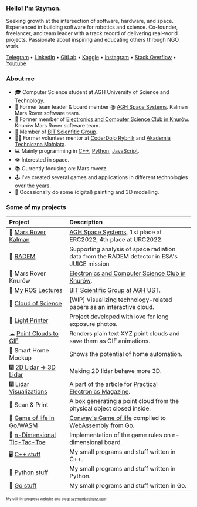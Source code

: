 ### Hello! I'm Szymon.

Seeking growth at the intersection of software, hardware, and space. Experienced in building software for robotics and science. Co-founder, freelancer, and team leader with a track record of delivering real-world projects. Passionate about inspiring and educating others through NGO work.

[Telegram](https://t.me/dsonyy) • [LinkedIn](https://www.linkedin.com/in/szymonbednorz/) • [GitLab](https://gitlab.com/dsonyy) • [Kaggle](https://www.kaggle.com/dsonyy) • [Instagram](https://www.instagram.com/dsonyy/) • [Stack Overflow](https://stackoverflow.com/users/7389107/szymon-bednorz) • [Youtube](https://www.youtube.com/channel/UCTK1G50nzIpqyXorTgXk7kw)

### About me
- 🎓 Computer Science student at AGH University of Science and Technology.
- 🤖 Former team leader & board member @ [AGH Space Systems](https://spacesystems.agh.edu.pl/). Kalman Mars Rover software team.
- 🤖 Former member of [Electronics and Computer Science Club in Knurów](https://github.com/knei-knurow). Knurów Mars Rover software team.
- 🤖 Member of [BIT Scienfitic Group](https://knbit.edu.pl/).
- 👨‍🏫 Former volunteer mentor at [CoderDojo Rybnik](https://coderdojo.org.pl/) and [Akademia Techniczna Małolata](https://www.facebook.com/atm.rybnik/).
- 💻 Mainly programming in [C++](https://github.com/dsonyy/cpp-stuff), [Python](https://github.com/dsonyy/python-stuff), [JavaScript](https://github.com/dsonyy/frontend-stuff).
- 👁 Interested in space.
- 📚 Currently focusing on: Mars roverz.
- 🕹 I've created several games and applications in different technologies over the years.
- 🎨 Occasionally do some (digital) painting and 3D modelling.

### Some of my projects
|**Project**|**Description**|
|:---|:---|
|🥇 [Mars Rover Kalman](https://github.com/agh-space-systems-rover)|[AGH Space Systems](https://github.com/agh-space-systems-rover), 1st place at ERC2022, 4th place at URC2022. |
| 🚀 [RADEM](https://github.com/AGHRADEM) | Supporting analysis of space radiation data from the RADEM detector in ESA's JUICE mission |
|🚀 Mars Rover Knurów|[Electronics and Computer Science Club in Knurów](https://github.com/knei-knurow). |
|🤖 [My ROS Lectures](https://github.com/aghbit/BIT_ROS)| [BIT Scientific Group at AGH UST](https://knbit.edu.pl/). |
|🧪 [Cloud of Science](https://github.com/dsonyy/cloud-of-science)| [WIP] Visualizing technology-related papers as an interactive cloud. |
|🔦 [Light Printer](https://github.com/dsonyy/light-printer)|Project developed with love for long exposure photos.|
|☁ [Point Clouds to GIF](https://github.com/dsonyy/point-cloud-to-gif)|Renders plain text XYZ point clouds and save them as GIF animations.|
|🏡 Smart Home Mockup|Shows the potential of home automation.|
|🎆 [2D Lidar -> 3D Lidar](https://github.com/knei-knurow/lidar-2d-to-3d)| Making 2D lidar behave more 3D. |
|🎆 [Lidar Visualizations](https://github.com/knei-knurow/lidar-visualizations)| A part of the article for [Practical Electronics Magazine](https://ep.com.pl/).|
|🤖 Scan & Print|A box generating a point cloud from the physical object closed inside.|
|🧬 [Game of life in Go/WASM](https://github.com/dsonyy/wasm-game-of-life)|[Conway's Game of life](https://en.wikipedia.org/wiki/Conway%27s_Game_of_Life) compiled to WebAssembly from Go.|
|🤨 [n-Dimensional Tic-Tac-Toe](https://github.com/dsonyy/n-dimensional-tic-tac-toe)|Implementation of the game rules on n-dimensional board.|
|🖥 [C++ stuff](https://github.com/dsonyy/cpp-stuff)|My small programs and stuff written in C++.|
|🐍 [Python stuff](https://github.com/dsonyy/python-stuff)|My small programs and stuff written in Python.|
|🦦 [Go stuff](https://github.com/dsonyy/go-stuff)|My small programs and stuff written in Go.|
  
<sup><sup>My still-in-progress website and blog: *[szymonbednorz.com](https://szymonbednorz.com)*</sup></sup>
